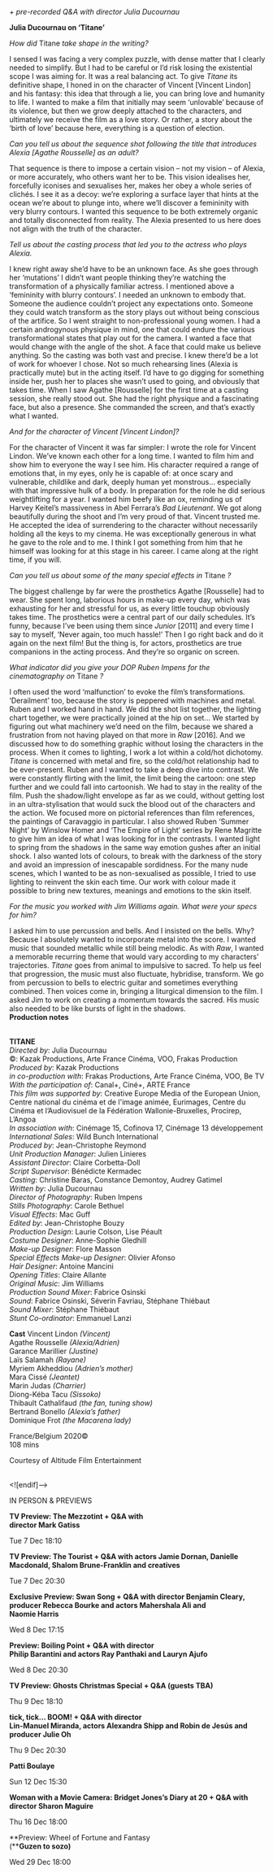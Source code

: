 
_+ pre-recorded Q&A with director Julia Ducournau_

**Julia Ducournau on ‘Titane’**

_How did_ Titane _take shape in the writing?_

I sensed I was facing a very complex puzzle, with dense matter that I clearly needed to simplify. But I had to be careful or I’d risk losing the existential scope I was aiming for. It was a real balancing act. To give _Titane_ its definitive shape, I honed in on the character of Vincent [Vincent Lindon] and his fantasy: this idea that through a lie, you can bring love and humanity to life. I wanted to make a film that initially may seem ‘unlovable’ because of its violence, but then we grow deeply attached to the characters, and ultimately we receive the film as a love story. Or rather, a story about the ‘birth of love’ because here, everything is a question of election.

_Can you tell us about the sequence shot following the title that introduces Alexia [Agathe Rousselle] as an adult?_

That sequence is there to impose a certain vision – not my vision – of Alexia, or more accurately, who others want her to be. This vision idealises her, forcefully iconises and sexualises her, makes her obey a whole series of clichés. I see it as a decoy: we’re exploring a surface layer that hints at the ocean we’re about to plunge into, where we’ll discover a femininity with very blurry contours.  I wanted this sequence to be both extremely organic and totally disconnected from reality. The Alexia presented to us here does not align with the truth of  the character.

_Tell us about the casting process that led you to the actress who plays Alexia._

I knew right away she’d have to be an unknown face. As she goes through her ‘mutations’ I didn’t want people thinking they’re watching the transformation of a physically familiar actress. I mentioned above a ‘femininity with blurry contours’. I needed an unknown to embody that. Someone the audience couldn’t project any expectations onto. Someone they could watch transform as the story plays out without being conscious of the artifice. So I went straight to non-professional young women. I had a certain androgynous physique in mind, one that could endure the various transformational states that play out for the camera. I wanted a face that would change with the angle of the shot.  A face that could make us believe anything. So the casting was both vast and precise. I knew there’d be a lot of work for whoever I chose. Not so much rehearsing lines (Alexia is practically mute) but in the acting itself. I’d have to go digging for something inside her, push her to places she wasn’t used to going, and obviously that takes time. When I saw Agathe [Rousselle] for the first time at a casting session, she really stood out. She had the right physique and a fascinating face, but also a presence. She commanded the screen, and that’s exactly what I wanted.

_And for the character of Vincent [Vincent Lindon]?_

For the character of Vincent it was far simpler: I wrote the role for Vincent Lindon. We’ve known each other for a long time. I wanted to film him and show him to everyone the way I see him. His character required a range of emotions that, in my eyes, only he is capable of: at once scary and vulnerable, childlike and dark, deeply human yet monstrous... especially with that impressive hulk of a body. In preparation for the role he did serious weightlifting for a year. I wanted him beefy like an ox, reminding us of Harvey Keitel’s massiveness in Abel Ferrara’s _Bad Lieutenant_. We got along beautifully during the shoot and I’m very proud of that. Vincent trusted me. He accepted the idea of surrendering to the character without necessarily holding all the keys to my cinema. He was exceptionally generous in what he gave to the role and to me. I think I got something from him that he himself was looking for at this stage in his career. I came along at the right time, if you will.

_Can you tell us about some of the many special effects in_ Titane _?_

The biggest challenge by far were the prosthetics Agathe [Rousselle] had to wear. She spent long, laborious hours in make-up every day, which was exhausting for her and stressful for us, as every little touchup obviously takes time. The prosthetics were a central part of our daily schedules. It’s funny, because I’ve been using them since _Junior_ [2011] and every time I say to myself, ‘Never again, too much hassle!’ Then I go right back and do it again on the next film! But the thing is, for actors, prosthetics are true companions in the acting process. And they’re so organic on screen.

_What indicator did you give your DOP Ruben Impens for the cinematography on_ Titane _?_

I often used the word ‘malfunction’ to evoke the film’s transformations. ‘Derailment’ too, because the story is peppered with machines and metal. Ruben and I worked hand in hand. We did the shot list together, the lighting chart together, we were practically joined at the hip on set... We started by figuring out what machinery we’d need on the film, because we shared a frustration from not having played on that more in _Raw_ [2016]. And we discussed how to do something graphic without losing the characters in the process. When it comes to lighting, I work a lot within a cold/hot dichotomy. _Titane_ is concerned with metal and fire, so the cold/hot relationship had to be ever-present. Ruben and I wanted to take a deep dive into contrast. We were constantly flirting with the limit, the limit being the cartoon: one step further and we could fall into cartoonish. We had to stay in the reality of the film. Push the shadow/light envelope as far as we could, without getting lost in an ultra-stylisation that would suck the blood out of the characters and the action.  We focused more on pictorial references than film references, the paintings of Caravaggio in particular. I also showed Ruben ‘Summer Night’ by Winslow Homer and ‘The Empire of Light’ series by Rene Magritte to give him an idea of what I was looking for in the contrasts. I wanted light to spring from the shadows in the same way emotion gushes after an initial shock. I also wanted lots of colours, to break with the darkness of the story and avoid an impression of inescapable sordidness. For the many nude scenes, which I wanted to be as non-sexualised as possible, I tried to use lighting to reinvent the skin each time. Our work with colour made it possible to bring new textures, meanings and emotions to the skin itself.

_For the music you worked with Jim Williams again. What were your specs  for him?_

I asked him to use percussion and bells. And I insisted on the bells. Why? Because I absolutely wanted to incorporate metal into the score. I wanted music that sounded metallic while still being melodic. As with _Raw_, I wanted a memorable recurring theme that would vary according to my characters’ trajectories. _Titane_ goes from animal to impulsive to sacred. To help us feel that progression, the music must also fluctuate, hybridise, transform. We go from percussion to bells to electric guitar and sometimes everything combined.  Then voices come in, bringing a liturgical dimension to the film. I asked Jim to work on creating a momentum towards the sacred. His music also needed to be like bursts of light in the shadows.  
**Production notes**
<br><br>

**TITANE**  
_Directed by_: Julia Ducournau  
©: Kazak Productions, Arte France Cinéma,  VOO, Frakas Production  
_Produced by_: Kazak Productions  
_in co-production with_: Frakas Productions,  Arte France Cinéma, VOO, Be TV  
_With the participation of_: Canal+, Ciné+,  ARTE France  
_This film was supported by_:  Creative Europe Media of the European Union, Centre national du cinéma et de l'image animée, Eurimages, Centre du Cinéma et l’Audiovisuel de la Fédération Wallonie-Bruxelles, Procirep, L’Angoa  
_In association with_: Cinémage 15, Cofinova 17, Cinémage 13 développement  
_International Sales_: Wild Bunch International  
_Produced by_: Jean-Christophe Reymond  
_Unit Production Manager_: Julien Linieres  
_Assistant Director_: Claire Corbetta-Doll  
_Script Supervisor_: Bénédicte Kermadec  
_Casting_: Christine Baras, Constance Demontoy, Audrey Gatimel  
_Written by_: Julia Ducournau  
_Director of Photography_: Ruben Impens  
_Stills Photography_: Carole Bethuel  
_Visual Effects_: Mac Guff  
_Edited by_: Jean-Christophe Bouzy  
_Production Design_: Laurie Colson, Lise Péault  
_Costume Designer_: Anne-Sophie Gledhill  
_Make-up Designer_: Flore Masson  
_Special Effects Make-up Designer_: Olivier Afonso  
_Hair Designer_: Antoine Mancini  
_Opening Titles_: Claire Allante  
_Original Music_: Jim Williams  
_Production Sound Mixer_: Fabrice Osinski  
_Sound_: Fabrice Osinski, Séverin Favriau,  Stéphane Thiébaut  
_Sound Mixer_: Stéphane Thiébaut  
_Stunt Co-ordinator_: Emmanuel Lanzi

**Cast**
Vincent Lindon _(Vincent)_  
Agathe Rousselle _(Alexia/Adrien)_  
Garance Marillier _(Justine)_  
Laïs Salamah _(Rayane)_  
Myriem Akheddiou _(Adrien’s mother)_  
Mara Cissé _(Jeantet)_  
Marin Judas _(Charrier)_  
Diong-Kéba Tacu _(Sissoko)_  
Thibault Cathalifaud _(the fan, tuning show)_  
Bertrand Bonello _(Alexia’s father)_  
Dominique Frot _(the Macarena lady)_

France/Belgium 2020©  
108 mins

Courtesy of Altitude Film Entertainment
<br><br>

<![endif]-->

IN PERSON & PREVIEWS

**TV Preview: The Mezzotint + Q&A with  
director Mark Gatiss**

Tue 7 Dec 18:10

**TV Preview: The Tourist + Q&A with actors Jamie Dornan, Danielle Macdonald, Shalom Brune-Franklin and creatives**

Tue 7 Dec 20:30

**Exclusive Preview: Swan Song + Q&A with director Benjamin Cleary, producer Rebecca Bourke and actors Mahershala Ali and  
Naomie Harris**

Wed 8 Dec 17:15

**Preview: Boiling Point + Q&A with director  
Philip Barantini and actors Ray Panthaki and Lauryn Ajufo**

Wed 8 Dec 20:30

**TV Preview: Ghosts Christmas Special + Q&A (guests TBA)**

Thu 9 Dec 18:10

**tick, tick… BOOM! + Q&A with director  
Lin-Manuel Miranda, actors Alexandra Shipp and Robin de Jesús and producer Julie Oh**

Thu 9 Dec 20:30

**Patti Boulaye**

Sun 12 Dec 15:30

**Woman with a Movie Camera: Bridget Jones’s Diary at 20 + Q&A with director Sharon Maguire**

Thu 16 Dec 18:00

**Preview: Wheel of Fortune and Fantasy  
(****Guzen to sozo)**

Wed 29 Dec 18:00
<!--stackedit_data:
eyJoaXN0b3J5IjpbLTE5NzIwMTA0MDZdfQ==
-->